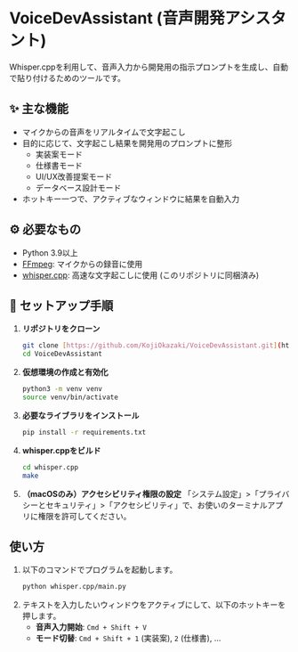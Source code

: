 # VoiceDevAssistant (音声開発アシスタント)

Whisper.cppを利用して、音声入力から開発用の指示プロンプトを生成し、自動で貼り付けるためのツールです。

## ✨ 主な機能

* マイクからの音声をリアルタイムで文字起こし
* 目的に応じて、文字起こし結果を開発用のプロンプトに整形
    * 実装案モード
    * 仕様書モード
    * UI/UX改善提案モード
    * データベース設計モード
* ホットキー一つで、アクティブなウィンドウに結果を自動入力

## ⚙️ 必要なもの

* Python 3.9以上
* [FFmpeg](https://ffmpeg.org/): マイクからの録音に使用
* [whisper.cpp](https://github.com/ggerganov/whisper.cpp): 高速な文字起こしに使用 (このリポジトリに同梱済み)

## 🔧 セットアップ手順

1.  **リポジトリをクローン**
    ```bash
    git clone [https://github.com/KojiOkazaki/VoiceDevAssistant.git](https://github.com/KojiOkazaki/VoiceDevAssistant.git)
    cd VoiceDevAssistant
    ```
2.  **仮想環境の作成と有効化**
    ```bash
    python3 -m venv venv
    source venv/bin/activate
    ```
3.  **必要なライブラリをインストール**
    ```bash
    pip install -r requirements.txt
    ```
4.  **whisper.cppをビルド**
    ```bash
    cd whisper.cpp
    make
    ```
5.  **（macOSのみ）アクセシビリティ権限の設定**
    「システム設定」>「プライバシーとセキュリティ」>「アクセシビリティ」で、お使いのターミナルアプリに権限を許可してください。

## 使い方

1.  以下のコマンドでプログラムを起動します。
    ```bash
    python whisper.cpp/main.py
    ```
2.  テキストを入力したいウィンドウをアクティブにして、以下のホットキーを押します。
    * **音声入力開始**: `Cmd + Shift + V`
    * **モード切替**: `Cmd + Shift + 1` (実装案), `2` (仕様書), ...
